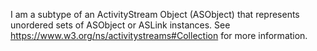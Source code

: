I am a subtype of an ActivityStream Object (ASObject) that represents unordered sets of ASObject or ASLink instances. See https://www.w3.org/ns/activitystreams#Collection for more information.